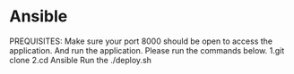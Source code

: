 # Ansible
PREQUISITES:                                                                                                                                Make sure your port 8000 should be open to access the application. And run the application.
Please run the commands below.
1.git clone 
2.cd Ansible 
Run the ./deploy.sh

